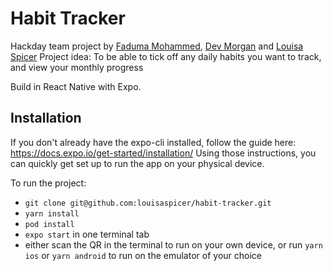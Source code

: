 # Habit Tracker
Hackday team project by [Faduma Mohammed](https://github.com/FadumaM), [Dev Morgan](https://github.com/devmoran) and [Louisa Spicer](https://github.com/louisaspicer)
Project idea: To be able to tick off any daily habits you want to track, and view your monthly progress

Build in React Native with Expo. 

## Installation
If you don't already have the expo-cli installed, follow the guide here: https://docs.expo.io/get-started/installation/
Using those instructions, you can quickly get set up to run the app on your physical device.

To run the project:
- `git clone git@github.com:louisaspicer/habit-tracker.git`
- `yarn install`
- `pod install`
- `expo start` in one terminal tab
-  either scan the QR in the terminal to run on your own device, or run `yarn ios` or `yarn android` to run on the emulator of your choice
